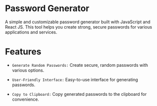 # **Password Generator**

A simple and customizable password generator built with JavaScript and React JS. This tool helps you create strong, secure passwords for various applications and services.

# **Features**

- `Generate Random Passwords:` Create secure, random passwords with various options.

- `User-Friendly Interface:` Easy-to-use interface for generating passwords.

- `Copy to Clipboard:` Copy generated passwords to the clipboard for convenience.
